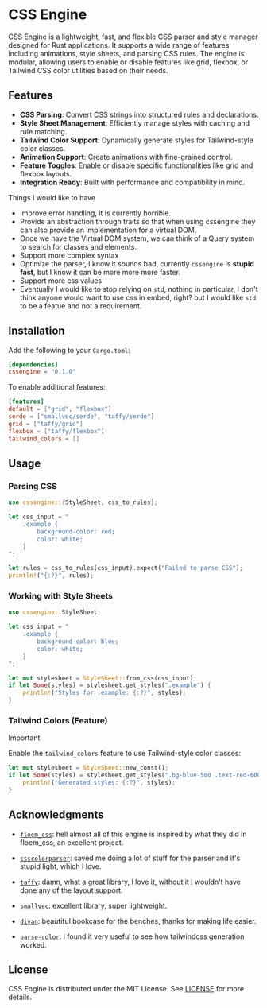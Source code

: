 # CSS Engine

CSS Engine is a lightweight, fast, and flexible CSS parser and style manager designed for Rust applications. It supports a wide range of features including animations, style sheets, and parsing CSS rules. The engine is modular, allowing users to enable or disable features like grid, flexbox, or Tailwind CSS color utilities based on their needs.

## Features

- **CSS Parsing**: Convert CSS strings into structured rules and declarations.
- **Style Sheet Management**: Efficiently manage styles with caching and rule matching.
- **Tailwind Color Support**: Dynamically generate styles for Tailwind-style color classes.
- **Animation Support**: Create animations with fine-grained control.
- **Feature Toggles**: Enable or disable specific functionalities like grid and flexbox layouts.
- **Integration Ready**: Built with performance and compatibility in mind.

Things I would like to have

- Improve error handling, it is currently horrible.
- Provide an abstraction through traits so that when using cssengine they can also provide an implementation for a virtual DOM.
- Once we have the Virtual DOM system, we can think of a Query system to search for classes and elements.
- Support more complex syntax
- Optimize the parser, I know it sounds bad, currently `cssengine` is **stupid fast**, but I know it can be more more more faster.
- Support more css values
- Eventually I would like to stop relying on `std`, nothing in particular, I don't think anyone would want to use css in embed, right? but I would like `std` to be a featue and not a requirement.

## Installation

Add the following to your `Cargo.toml`:

```toml
[dependencies]
cssengine = "0.1.0"
```

To enable additional features:

```toml
[features]
default = ["grid", "flexbox"]
serde = ["smallvec/serde", "taffy/serde"]
grid = ["taffy/grid"]
flexbox = ["taffy/flexbox"]
tailwind_colors = []
```

## Usage

### Parsing CSS

```rust
use cssengine::{StyleSheet, css_to_rules};

let css_input = "
    .example {
        background-color: red;
        color: white;
    }
";

let rules = css_to_rules(css_input).expect("Failed to parse CSS");
println!("{:?}", rules);
```

### Working with Style Sheets

```rust
use cssengine::StyleSheet;

let css_input = "
    .example {
        background-color: blue;
        color: white;
    }
";

let mut stylesheet = StyleSheet::from_css(css_input);
if let Some(styles) = stylesheet.get_styles(".example") {
    println!("Styles for .example: {:?}", styles);
}
```

### Tailwind Colors (Feature)

> [!IMPORTANT]
> Enable the `tailwind_colors` feature to use Tailwind-style color classes:

```rust
let mut stylesheet = StyleSheet::new_const();
if let Some(styles) = stylesheet.get_styles(".bg-blue-500 .text-red-600") {
    println!("Generated styles: {:?}", styles);
}
```

## Acknowledgments

- [`floem_css`](https://github.com/aalhitennf/floem-css): hell almost all of this engine is inspired by what they did in floem_css, an excellent project.
- [`csscolorparser`](https://github.com/mazznoer/csscolorparser-rs): saved me doing a lot of stuff for the parser and it's stupid light, which I love.
- [`taffy`](https://github.com/DioxusLabs/taffy): damn, what a great library, I love it, without it I wouldn't have done any of the layout support.
- [`smallvec`](https://github.com/servo/rust-smallvec): excellent library, super lightweight.
- [`divan`](https://github.com/nvzqz/divan): beautiful bookcase for the benches, thanks for making life easier.

- [`parse-color`](https://github.com/mintlu8/parse-color): I found it very useful to see how tailwindcss generation worked.

## License

CSS Engine is distributed under the MIT License. See [LICENSE](./LICENSE) for more details.
